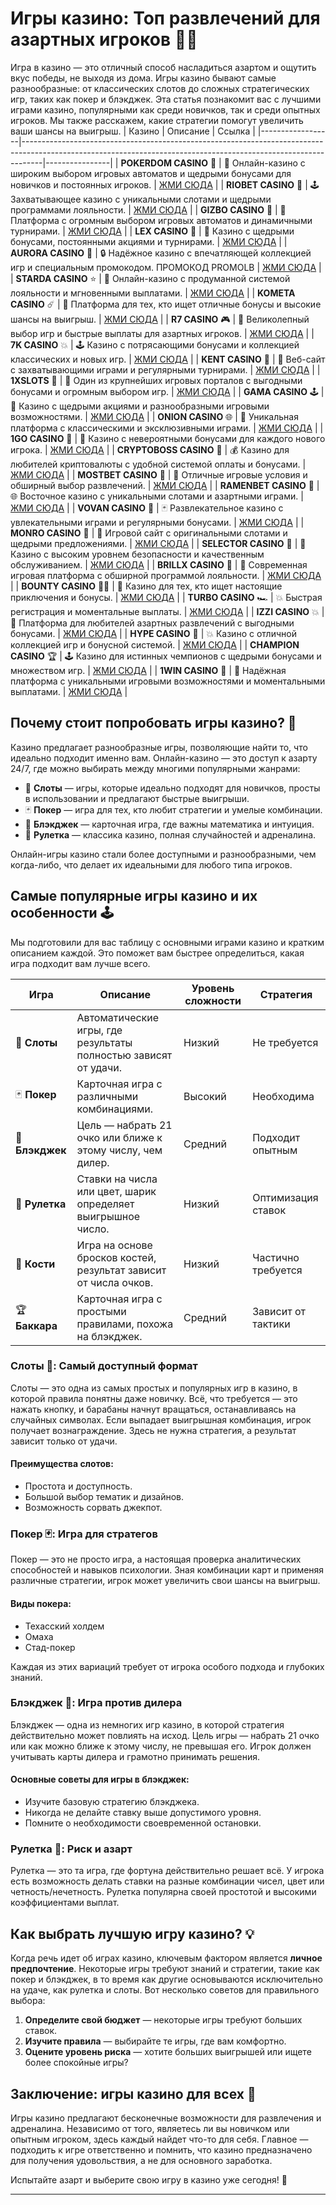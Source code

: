 # Игры казино: Топ развлечений для азартных игроков 🎲🎰

Игра в казино — это отличный способ насладиться азартом и ощутить вкус победы, не выходя из дома. Игры казино бывают самые разнообразные: от классических слотов до сложных стратегических игр, таких как покер и блэкджек. Эта статья познакомит вас с лучшими играми казино, популярными как среди новичков, так и среди опытных игроков. Мы также расскажем, какие стратегии помогут увеличить ваши шансы на выигрыш. 
| Казино           | Описание                                                                                                                                                        | Ссылка         |
|------------------|-----------------------------------------------------------------------------------------------------------------------------------------------------------------|----------------|
| **POKERDOM CASINO** 🎲 | 🎰 Онлайн-казино с широким выбором игровых автоматов и щедрыми бонусами для новичков и постоянных игроков. | [ЖМИ СЮДА](https://brandplay.link/Bxg7SC7H) |
| **RIOBET CASINO** 🌟 | 🕹️ Захватывающее казино с уникальными слотами и щедрыми программами лояльности.                                        | [ЖМИ СЮДА](https://brandplay.link/dtx89f2L) |
| **GIZBO CASINO** 🚀 | 🌌 Платформа с огромным выбором игровых автоматов и динамичными турнирами.                                               | [ЖМИ СЮДА](https://gizbo-tea02.com/c8e962e89) |
| **LEX CASINO** 💎 | 🎲 Казино с щедрыми бонусами, постоянными акциями и турнирами.                                                            | [ЖМИ СЮДА](https://brandplay.link/2HFTmBc8) |
| **AURORA CASINO** 🌌 | 🔒 Надёжное казино с впечатляющей коллекцией игр и специальным промокодом. ПРОМОКОД PROMOLB                             | [ЖМИ СЮДА](https://10trafic-stat2.com/click/668546566bcc6313411604c7/6766/15114/subaccount?promocode=PROMOLB) |
| **STARDA CASINO** ⭐ | 🌠 Онлайн-казино с продуманной системой лояльности и мгновенными выплатами.                                            | [ЖМИ СЮДА](https://brandplay.link/cpFQbWKn) |
| **KOMETA CASINO** ☄️ | 🌌 Платформа для тех, кто ищет отличные бонусы и высокие шансы на выигрыш.                                             | [ЖМИ СЮДА](https://brandplay.link/tLG15CCb) |
| **R7 CASINO** 🎮 | 🎰 Великолепный выбор игр и быстрые выплаты для азартных игроков.                                                            | [ЖМИ СЮДА](https://brandplay.link/zPmNmTWG) |
| **7K CASINO** 💥 | 🕹️ Казино с потрясающими бонусами и коллекцией классических и новых игр.                                                  | [ЖМИ СЮДА](https://brandplay.link/dd46bNgD) |
| **KENT CASINO** 🌟 | 🎲 Веб-сайт с захватывающими играми и регулярными турнирами.                                                              | [ЖМИ СЮДА](https://brandplay.link/tj7BwCb4) |
| **1XSLOTS** 🎰 | 🤑 Один из крупнейших игровых порталов с выгодными бонусами и огромным выбором игр.                                          | [ЖМИ СЮДА](https://brandplay.link/R4xfxqdm) |
| **GAMA CASINO** 🕹️ | 🌌 Казино с щедрыми акциями и разнообразными игровыми возможностями.                                                    | [ЖМИ СЮДА](https://brandplay.link/zrZpLFTP) |
| **ONION CASINO** 🌐 | 🥳 Уникальная платформа с классическими и эксклюзивными играми.                                                          | [ЖМИ СЮДА](https://obclk001-2d.top/click?offer_id=986&partner_id=10542&landing_id=1798&utm_medium=affiliate&sub_1=oncasino3) |
| **1GO CASINO** 🌟 | 🚀 Казино с невероятными бонусами для каждого нового игрока.                                                               | [ЖМИ СЮДА](https://1go-ircp01.com/ce015f410) |
| **CRYPTOBOSS CASINO** 💼 | 💰 Казино для любителей криптовалюты с удобной системой оплаты и бонусами.                                         | [ЖМИ СЮДА](https://cryptobossc.online/d847bcfa9) |
| **MOSTBET CASINO** 🎉 | 🎲 Отличные игровые условия и обширный выбор развлечений.                                                              | [ЖМИ СЮДА](https://ktbtis024ifqfn0mst.com/beQs) |
| **RAMENBET CASINO** 🍜 | 🌐 Восточное казино с уникальными слотами и азартными играми.                                                       | [ЖМИ СЮДА](https://get.saltyram.com/ru/registration?apkpop=0&partner=p24970p3296034p5526) |
| **VOVAN CASINO** 🎩 | 🃏 Развлекательное казино с увлекательными играми и регулярными бонусами.                                              | [ЖМИ СЮДА](https://vovan.site/d098ab058) |
| **MONRO CASINO** 💄 | 🎰 Игровой сайт с оригинальными слотами и щедрыми предложениями.                                                        | [ЖМИ СЮДА](https://mnr-ircp01.com/c3ce72a2c) |
| **SELECTOR CASINO** 🎯 | 🌌 Казино с высоким уровнем безопасности и качественным обслуживанием.                                                | [ЖМИ СЮДА](https://gosel.pink/SELVK) |
| **BRILLX CASINO** 💎 | 🎲 Современная игровая платформа с обширной программой лояльности.                                                     | [ЖМИ СЮДА](https://brillx.uno/BRIVK) |
| **BOUNTY CASINO** 🏴‍☠️ | 🎉 Казино для тех, кто ищет настоящие приключения и бонусы.                                                        | [ЖМИ СЮДА](https://bounty-casino.de/BOVK) |
| **TURBO CASINO** 🏎️ | 💥 Быстрая регистрация и моментальные выплаты.                                                                        | [ЖМИ СЮДА](https://turbo-casino.org/TURVK) |
| **IZZI CASINO** 💥 | 🎰 Платформа для любителей азартных развлечений с выгодными бонусами.                                                   | [ЖМИ СЮДА](https://izzi-fr03.com/ca7c8a7b7) |
| **HYPE CASINO** 🎉 | 💥 Казино с отличной коллекцией игр и бонусной системой.                                                                | [ЖМИ СЮДА](https://hypekaz.com/dc2f44ad0) |
| **CHAMPION CASINO** 🏆 | 🕹️ Казино для истинных чемпионов с щедрыми бонусами и множеством игр.                                             | [ЖМИ СЮДА](https://champcasino.ink/pobeda/doa-hats?p80412p305331p112c) |
| **1WIN CASINO** 🏅 | 🎲 Надёжная платформа с уникальными игровыми возможностями и моментальными выплатами.                                   | [ЖМИ СЮДА](https://brandplay.link/6F5VqbyZ) |

## Почему стоит попробовать игры казино? 🎉

Казино предлагает разнообразные игры, позволяющие найти то, что идеально подходит именно вам. Онлайн-казино — это доступ к азарту 24/7, где можно выбирать между многими популярными жанрами:

- 🎰 **Слоты** — игры, которые идеально подходят для новичков, просты в использовании и предлагают быстрые выигрыши.
- 🃏 **Покер** — игра для тех, кто любит стратегии и умелые комбинации.
- 🖤 **Блэкджек** — карточная игра, где важны математика и интуиция.
- 🎡 **Рулетка** — классика казино, полная случайностей и адреналина.

Онлайн-игры казино стали более доступными и разнообразными, чем когда-либо, что делает их идеальными для любого типа игроков.

## Самые популярные игры казино и их особенности 🕹️

Мы подготовили для вас таблицу с основными играми казино и кратким описанием каждой. Это поможет вам быстрее определиться, какая игра подходит вам лучше всего.

| Игра         | Описание                                                                                         | Уровень сложности | Стратегия            |
|--------------|--------------------------------------------------------------------------------------------------|--------------------|----------------------|
| 🎰 **Слоты**       | Автоматические игры, где результаты полностью зависят от удачи.                             | Низкий             | Не требуется         |
| 🃏 **Покер**       | Карточная игра с различными комбинациями.                                                   | Высокий            | Необходима           |
| 🖤 **Блэкджек**    | Цель — набрать 21 очко или ближе к этому числу, чем дилер.                                  | Средний            | Подходит опытным     |
| 🎡 **Рулетка**     | Ставки на числа или цвет, шарик определяет выигрышное число.                               | Низкий             | Оптимизация ставок   |
| 🎲 **Кости**       | Игра на основе бросков костей, результат зависит от числа очков.                           | Низкий             | Частично требуется   |
| 🏆 **Баккара**     | Карточная игра с простыми правилами, похожа на блэкджек.                                   | Средний            | Зависит от тактики   |

### Слоты 🎰: Самый доступный формат

Слоты — это одна из самых простых и популярных игр в казино, в которой правила понятны даже новичку. Всё, что требуется — это нажать кнопку, и барабаны начнут вращаться, останавливаясь на случайных символах. Если выпадает выигрышная комбинация, игрок получает вознаграждение. Здесь не нужна стратегия, а результат зависит только от удачи. 

#### Преимущества слотов:
- Простота и доступность.
- Большой выбор тематик и дизайнов.
- Возможность сорвать джекпот.

### Покер 🃏: Игра для стратегов

Покер — это не просто игра, а настоящая проверка аналитических способностей и навыков психологии. Зная комбинации карт и применяя различные стратегии, игрок может увеличить свои шансы на выигрыш.

#### Виды покера:
- Техасский холдем
- Омаха
- Стад-покер

Каждая из этих вариаций требует от игрока особого подхода и глубоких знаний. 

### Блэкджек 🖤: Игра против дилера

Блэкджек — одна из немногих игр казино, в которой стратегия действительно может повлиять на исход. Цель игры — набрать 21 очко или как можно ближе к этому числу, не превышая его. Игрок должен учитывать карты дилера и грамотно принимать решения.

#### Основные советы для игры в блэкджек:
- Изучите базовую стратегию блэкджека.
- Никогда не делайте ставку выше допустимого уровня.
- Помните о необходимости своевременной остановки.

### Рулетка 🎡: Риск и азарт

Рулетка — это та игра, где фортуна действительно решает всё. У игрока есть возможность делать ставки на разные комбинации чисел, цвет или четность/нечетность. Рулетка популярна своей простотой и высокими коэффициентами выплат.

## Как выбрать лучшую игру казино? 💡

Когда речь идет об играх казино, ключевым фактором является **личное предпочтение**. Некоторые игры требуют знаний и стратегии, такие как покер и блэкджек, в то время как другие основываются исключительно на удаче, как рулетка и слоты. Вот несколько советов для правильного выбора:

1. **Определите свой бюджет** — некоторые игры требуют больших ставок.
2. **Изучите правила** — выбирайте те игры, где вам комфортно.
3. **Оцените уровень риска** — хотите больших выигрышей или ищете более спокойные игры?

## Заключение: игры казино для всех 🎲

Игры казино предлагают бесконечные возможности для развлечения и адреналина. Независимо от того, являетесь ли вы новичком или опытным игроком, здесь каждый найдет что-то для себя. Главное — подходить к игре ответственно и помнить, что казино предназначено для получения удовольствия, а не для основного заработка. 

Испытайте азарт и выберите свою игру в казино уже сегодня! 🎉

---

